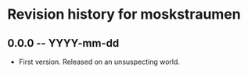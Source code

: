 # Revision history for moskstraumen

## 0.0.0 -- YYYY-mm-dd

* First version. Released on an unsuspecting world.
